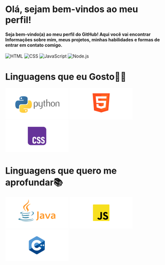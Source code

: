 # Olá, sejam bem-vindos ao meu perfil!
#### Seja bem-vindo(a) ao meu perfil do GitHub! Aqui você vai encontrar Informações sobre mim, meus projetos, minhas habilidades e formas de entrar em contato comigo.

![HTML](https://img.shields.io/badge/-HTML-333333?style=flat&logo=HTML5)
![CSS](https://img.shields.io/badge/-CSS-333333?style=flat&logo=CSS3&logoColor=1572B6)
![JavaScript](https://img.shields.io/badge/-JavaScript-333333?style=flat&logo=javascript)
![Node.js](https://img.shields.io/badge/-Node.js-333333?style=flat&logo=node.js)

# Linguagens que eu Gosto👨‍💻
![Python](/imagens/py2.png
)
![HTML5](/imagens/htm.png)
![CSS](/imagens/css.png)

# Linguagens que quero me aprofundar📚
![Java](/imagens/jva.png)
![JavaScript](/imagens/jsc.png)
![c++](/imagens/c++.png)
